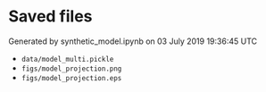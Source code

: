 # Saved files 


Generated by synthetic_model.ipynb on 03 July 2019 19:36:45 UTC

*  `data/model_multi.pickle` 
*  `figs/model_projection.png` 
*  `figs/model_projection.eps` 
